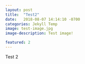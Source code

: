 ```yaml
---
layout: post
title:  "Test2"
date:   2018-08-07 14:14:10 -0700
categories: Jekyll Temp
image: test-image.jpg
image-description: Test image!

featured: 2
---
```

Test 2